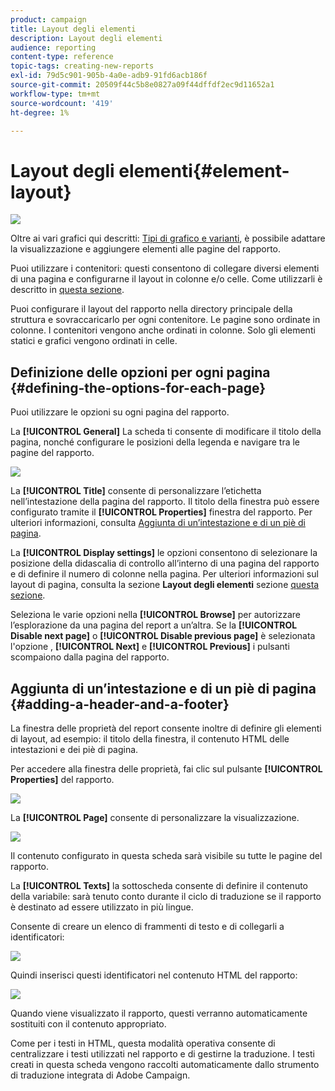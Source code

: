 ```yaml
---
product: campaign
title: Layout degli elementi
description: Layout degli elementi
audience: reporting
content-type: reference
topic-tags: creating-new-reports
exl-id: 79d5c901-905b-4a0e-adb9-91fd6acb186f
source-git-commit: 20509f44c5b8e0827a09f44dffdf2ec9d11652a1
workflow-type: tm+mt
source-wordcount: '419'
ht-degree: 1%

---
```


# Layout degli elementi{#element-layout}

![](../../assets/common.svg)

Oltre ai vari grafici qui descritti: [Tipi di grafico e varianti](../../reporting/using/creating-a-chart.md#chart-types-and-variants), è possibile adattare la visualizzazione e aggiungere elementi alle pagine del rapporto.

Puoi utilizzare i contenitori: questi consentono di collegare diversi elementi di una pagina e configurarne il layout in colonne e/o celle. Come utilizzarli è descritto in [questa sezione](../../web/using/defining-web-forms-layout.md#creating-containers).

Puoi configurare il layout del rapporto nella directory principale della struttura e sovraccaricarlo per ogni contenitore. Le pagine sono ordinate in colonne. I contenitori vengono anche ordinati in colonne. Solo gli elementi statici e grafici vengono ordinati in celle.

## Definizione delle opzioni per ogni pagina {#defining-the-options-for-each-page}

Puoi utilizzare le opzioni su ogni pagina del rapporto.

La **[!UICONTROL General]** La scheda ti consente di modificare il titolo della pagina, nonché configurare le posizioni della legenda e navigare tra le pagine del rapporto.

![](assets/s_ncs_advuser_report_wizard_022.png)

La **[!UICONTROL Title]** consente di personalizzare l’etichetta nell’intestazione della pagina del rapporto. Il titolo della finestra può essere configurato tramite il **[!UICONTROL Properties]** finestra del rapporto. Per ulteriori informazioni, consulta [Aggiunta di un’intestazione e di un piè di pagina](#adding-a-header-and-a-footer).

La **[!UICONTROL Display settings]** le opzioni consentono di selezionare la posizione della didascalia di controllo all’interno di una pagina del rapporto e di definire il numero di colonne nella pagina. Per ulteriori informazioni sul layout di pagina, consulta la sezione **Layout degli elementi** sezione [questa sezione](../../web/using/defining-web-forms-layout.md#positioning-the-fields-on-the-page).

Seleziona le varie opzioni nella **[!UICONTROL Browse]** per autorizzare l’esplorazione da una pagina del report a un’altra. Se la **[!UICONTROL Disable next page]** o **[!UICONTROL Disable previous page]** è selezionata l&#39;opzione , **[!UICONTROL Next]** e **[!UICONTROL Previous]** i pulsanti scompaiono dalla pagina del rapporto.

## Aggiunta di un’intestazione e di un piè di pagina {#adding-a-header-and-a-footer}

La finestra delle proprietà del report consente inoltre di definire gli elementi di layout, ad esempio: il titolo della finestra, il contenuto HTML delle intestazioni e dei piè di pagina.

Per accedere alla finestra delle proprietà, fai clic sul pulsante **[!UICONTROL Properties]** del rapporto.

![](assets/reporting_properties.png)

La **[!UICONTROL Page]** consente di personalizzare la visualizzazione.

![](assets/s_ncs_advuser_report_properties_04.png)

Il contenuto configurato in questa scheda sarà visibile su tutte le pagine del rapporto.

La **[!UICONTROL Texts]** la sottoscheda consente di definire il contenuto della variabile: sarà tenuto conto durante il ciclo di traduzione se il rapporto è destinato ad essere utilizzato in più lingue.

Consente di creare un elenco di frammenti di testo e di collegarli a identificatori:

![](assets/s_ncs_advuser_report_properties_04a.png)

Quindi inserisci questi identificatori nel contenuto HTML del rapporto:

![](assets/s_ncs_advuser_report_properties_04b.png)

Quando viene visualizzato il rapporto, questi verranno automaticamente sostituiti con il contenuto appropriato.

Come per i testi in HTML, questa modalità operativa consente di centralizzare i testi utilizzati nel rapporto e di gestirne la traduzione. I testi creati in questa scheda vengono raccolti automaticamente dallo strumento di traduzione integrata di Adobe Campaign.
